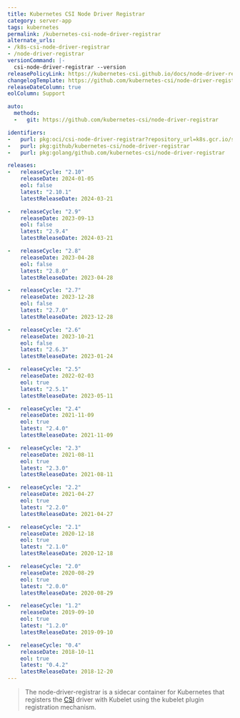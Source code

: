 ```yaml
---
title: Kubernetes CSI Node Driver Registrar
category: server-app
tags: kubernetes
permalink: /kubernetes-csi-node-driver-registrar
alternate_urls:
- /k8s-csi-node-driver-registrar
- /node-driver-registrar 
versionCommand: |-
  csi-node-driver-registrar --version
releasePolicyLink: https://kubernetes-csi.github.io/docs/node-driver-registrar.html#supported-versions
changelogTemplate: https://github.com/kubernetes-csi/node-driver-registrar/releases/tag/v__LATEST__
releaseDateColumn: true
eolColumn: Support

auto:
  methods:
  -   git: https://github.com/kubernetes-csi/node-driver-registrar

identifiers:
-   purl: pkg:oci/csi-node-driver-registrar?repository_url=k8s.gcr.io/sig-storage
-   purl: pkg:github/kubernetes-csi/node-driver-registrar
-   purl: pkg:golang/github.com/kubernetes-csi/node-driver-registrar

releases:
-   releaseCycle: "2.10"
    releaseDate: 2024-01-05
    eol: false
    latest: "2.10.1"
    latestReleaseDate: 2024-03-21

-   releaseCycle: "2.9"
    releaseDate: 2023-09-13
    eol: false
    latest: "2.9.4"
    latestReleaseDate: 2024-03-21

-   releaseCycle: "2.8"
    releaseDate: 2023-04-28
    eol: false
    latest: "2.8.0"
    latestReleaseDate: 2023-04-28

-   releaseCycle: "2.7"
    releaseDate: 2023-12-28
    eol: false
    latest: "2.7.0"
    latestReleaseDate: 2023-12-28

-   releaseCycle: "2.6"
    releaseDate: 2023-10-21
    eol: false
    latest: "2.6.3"
    latestReleaseDate: 2023-01-24

-   releaseCycle: "2.5"
    releaseDate: 2022-02-03
    eol: true
    latest: "2.5.1"
    latestReleaseDate: 2023-05-11

-   releaseCycle: "2.4"
    releaseDate: 2021-11-09
    eol: true
    latest: "2.4.0"
    latestReleaseDate: 2021-11-09

-   releaseCycle: "2.3"
    releaseDate: 2021-08-11
    eol: true
    latest: "2.3.0"
    latestReleaseDate: 2021-08-11

-   releaseCycle: "2.2"
    releaseDate: 2021-04-27
    eol: true
    latest: "2.2.0"
    latestReleaseDate: 2021-04-27

-   releaseCycle: "2.1"
    releaseDate: 2020-12-18
    eol: true
    latest: "2.1.0"
    latestReleaseDate: 2020-12-18

-   releaseCycle: "2.0"
    releaseDate: 2020-08-29
    eol: true
    latest: "2.0.0"
    latestReleaseDate: 2020-08-29

-   releaseCycle: "1.2"
    releaseDate: 2019-09-10
    eol: true
    latest: "1.2.0"
    latestReleaseDate: 2019-09-10

-   releaseCycle: "0.4"
    releaseDate: 2018-10-11
    eol: true
    latest: "0.4.2"
    latestReleaseDate: 2018-12-20
---
```


> The node-driver-registrar is a sidecar container for Kubernetes that registers the [CSI](https://kubernetes-csi.github.io/docs/introduction.html) driver with Kubelet using the kubelet plugin registration mechanism. 
